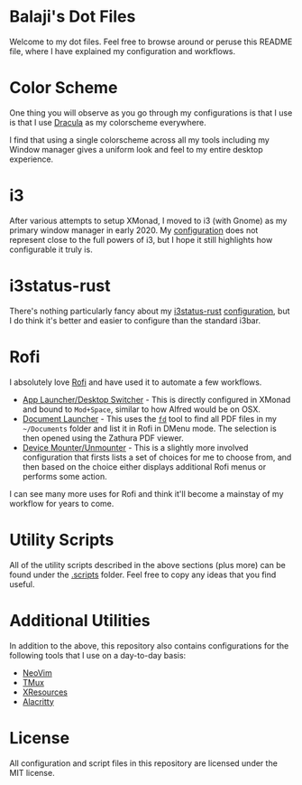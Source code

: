 # Balaji's Dot Files

Welcome to my dot files. Feel free to browse around or peruse this
README file, where I have explained my configuration and workflows.

# Color Scheme

One thing you will observe as you go through my configurations is that
I use is that I use [Dracula](https://draculatheme.com/) as my
colorscheme everywhere.

I find that using a single colorscheme across all my tools including
my Window manager gives a uniform look and feel to my entire desktop
experience.

# i3

After various attempts to setup XMonad, I moved to i3 (with Gnome) as
my primary window manager in early 2020. My
[configuration](.config/i3/config) does not represent close to the
full powers of i3, but I hope it still highlights how configurable it
truly is.

# i3status-rust

There's nothing particularly fancy about my
[i3status-rust](https://github.com/greshake/i3status-rust)
[configuration](.config/i3/status.toml), but I do think it's better
and easier to configure than the standard i3bar.

# Rofi

I absolutely love [Rofi](https://github.com/DaveDavenport/rofi/) and
have used it to automate a few workflows.

- [App Launcher/Desktop Switcher](.xmonad/xmonad.hs#L21) - This is
  directly configured in XMonad and bound to `Mod+Space`, similar to
  how Alfred would be on OSX.
- [Document Launcher](.scripts/document-launcher) - This uses the
  [`fd`](https://github.com/sharkdp/fd) tool to find all PDF files in
  my `~/Documents` folder and list it in Rofi in DMenu mode. The
  selection is then opened using the Zathura PDF viewer.
- [Device Mounter/Unmounter](.scripts/device-mounter) - This is a
  slightly more involved configuration that firsts lists a set of
  choices for me to choose from, and then based on the choice either
  displays additional Rofi menus or performs some action.

I can see many more uses for Rofi and think it'll become a mainstay of
my workflow for years to come.

# Utility Scripts

All of the utility scripts described in the above sections (plus more)
can be found under the [.scripts](.scripts) folder. Feel free to copy
any ideas that you find useful.

# Additional Utilities

In addition to the above, this repository also contains configurations
for the following tools that I use on a day-to-day basis:

- [NeoVim](.config/nvim/init.vim)
- [TMux](.tmux.conf)
- [XResources](.Xresources)
- [Alacritty](.config/alacritty/alacritty.yml)

# License

All configuration and script files in this repository are licensed
under the MIT license.

